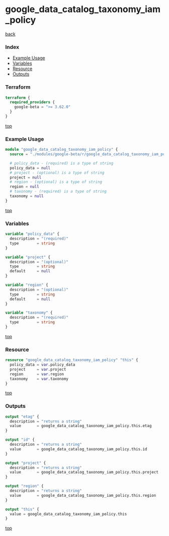 # google_data_catalog_taxonomy_iam_policy

[back](../google-beta.md)

### Index

- [Example Usage](#example-usage)
- [Variables](#variables)
- [Resource](#resource)
- [Outputs](#outputs)

### Terraform

```terraform
terraform {
  required_providers {
    google-beta = ">= 3.62.0"
  }
}
```

[top](#index)

### Example Usage

```terraform
module "google_data_catalog_taxonomy_iam_policy" {
  source = "./modules/google-beta/r/google_data_catalog_taxonomy_iam_policy"

  # policy_data - (required) is a type of string
  policy_data = null
  # project - (optional) is a type of string
  project = null
  # region - (optional) is a type of string
  region = null
  # taxonomy - (required) is a type of string
  taxonomy = null
}
```

[top](#index)

### Variables

```terraform
variable "policy_data" {
  description = "(required)"
  type        = string
}

variable "project" {
  description = "(optional)"
  type        = string
  default     = null
}

variable "region" {
  description = "(optional)"
  type        = string
  default     = null
}

variable "taxonomy" {
  description = "(required)"
  type        = string
}
```

[top](#index)

### Resource

```terraform
resource "google_data_catalog_taxonomy_iam_policy" "this" {
  policy_data = var.policy_data
  project     = var.project
  region      = var.region
  taxonomy    = var.taxonomy
}
```

[top](#index)

### Outputs

```terraform
output "etag" {
  description = "returns a string"
  value       = google_data_catalog_taxonomy_iam_policy.this.etag
}

output "id" {
  description = "returns a string"
  value       = google_data_catalog_taxonomy_iam_policy.this.id
}

output "project" {
  description = "returns a string"
  value       = google_data_catalog_taxonomy_iam_policy.this.project
}

output "region" {
  description = "returns a string"
  value       = google_data_catalog_taxonomy_iam_policy.this.region
}

output "this" {
  value = google_data_catalog_taxonomy_iam_policy.this
}
```

[top](#index)